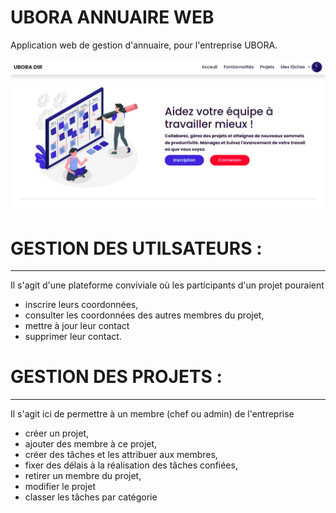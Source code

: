 # UBORA ANNUAIRE WEB

Application web de gestion d'annuaire, pour l'entreprise UBORA.

![alt text](https://github.com/Tom-michel/Web_Annual/blob/master/static/img/img_readme.png?raw=true)



# GESTION DES UTILSATEURS :
---------------------------

Il s'agit d'une plateforme conviviale où les participants d'un projet pouraient 
- inscrire leurs coordonnées, 
- consulter les coordonnées des autres membres du projet, 
- mettre à jour leur contact
- supprimer leur contact.

# GESTION DES PROJETS :
-----------------------

Il s'agit ici de permettre à un membre (chef ou admin) de l'entreprise 
- créer un projet, 
- ajouter des membre à ce projet, 
- créer des tâches et les attribuer aux membres, 
- fixer des délais à la réalisation des tâches confiées, 
- retirer un membre du projet, 
- modifier le projet
- classer les tâches par catégorie